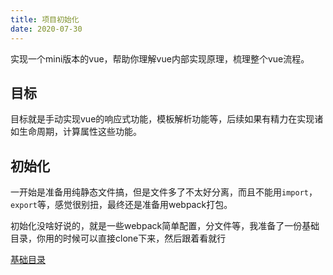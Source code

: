 ```yaml
---
title: 项目初始化
date: 2020-07-30
---
```



实现一个mini版本的vue，帮助你理解vue内部实现原理，梳理整个vue流程。

## 目标
目标就是手动实现vue的响应式功能，模板解析功能等，后续如果有精力在实现诸如生命周期，计算属性这些功能。

## 初始化
一开始是准备用纯静态文件搞，但是文件多了不太好分离，而且不能用`import`，`export`等，感觉很别扭，最终还是准备用webpack打包。


初始化没啥好说的，就是一些webpack简单配置，分文件等，我准备了一份基础目录，你用的时候可以直接clone下来，然后跟着看就行

[基础目录](https://github.com/xiaofeng-bm/mini-vue/tree/init)